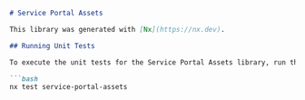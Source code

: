 ```markdown
# Service Portal Assets

This library was generated with [Nx](https://nx.dev).

## Running Unit Tests

To execute the unit tests for the Service Portal Assets library, run the following command using [Nx](https://nx.dev) with [Jest](https://jestjs.io):

```bash
nx test service-portal-assets
```
```